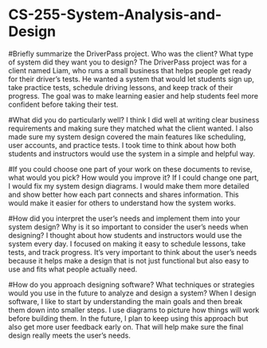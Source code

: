 # CS-255-System-Analysis-and-Design

#Briefly summarize the DriverPass project. Who was the client? What type of system did they want you to design?
The DriverPass project was for a client named Liam, who runs a small business that helps people get ready for their driver’s tests. He wanted a system that would let students sign up, take practice tests, schedule driving lessons, and keep track of their progress. The goal was to make learning easier and help students feel more confident before taking their test.

#What did you do particularly well?
I think I did well at writing clear business requirements and making sure they matched what the client wanted. I also made sure my system design covered the main features like scheduling, user accounts, and practice tests. I took time to think about how both students and instructors would use the system in a simple and helpful way.

#If you could choose one part of your work on these documents to revise, what would you pick? How would you improve it?
If I could change one part, I would fix my system design diagrams. I would make them more detailed and show better how each part connects and shares information. This would make it easier for others to understand how the system works.

#How did you interpret the user’s needs and implement them into your system design? Why is it so important to consider the user’s needs when designing?
I thought about how students and instructors would use the system every day. I focused on making it easy to schedule lessons, take tests, and track progress. It’s very important to think about the user’s needs because it helps make a design that is not just functional but also easy to use and fits what people actually need.

#How do you approach designing software? What techniques or strategies would you use in the future to analyze and design a system?
When I design software, I like to start by understanding the main goals and then break them down into smaller steps. I use diagrams to picture how things will work before building them. In the future, I plan to keep using this approach but also get more user feedback early on. That will help make sure the final design really meets the user’s needs.
